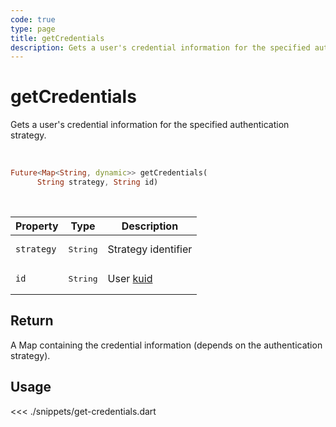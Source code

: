 ```yaml
---
code: true
type: page
title: getCredentials
description: Gets a user's credential information for the specified authentication strategy.
---
```


# getCredentials

Gets a user's credential information for the specified authentication strategy.

<br />

```dart
Future<Map<String, dynamic>> getCredentials(
      String strategy, String id)
```

<br />

| Property | Type | Description |
| --- | --- | --- |
| `strategy` | <pre>String</pre> | Strategy identifier |
| `id` | <pre>String</pre> | User [kuid](/core/2/guides/main-concepts/authentication#kuzzle-user-identifier-kuid) |

## Return

A Map containing the credential information (depends on the authentication strategy).

## Usage

<<< ./snippets/get-credentials.dart
